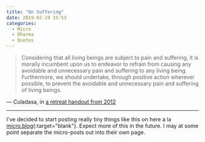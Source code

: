 ```yaml
---
title: "On Suffering"
date: 2019-02-19 15:53
categories:
  - Micro
  - Dharma
  - Quotes
---
```


> Considering that all living beings are subject to pain and suffering, it is morally incumbent upon us to endeavor to refrain from causing any avoidable and unnecessary pain and suffering to any living being. Furthermore, we should undertake, through positive action wherever possible, to prevent the avoidable and unnecessary pain and suffering of living beings.

— Culadasa, in [a retreat handout from 2012](http://s3.amazonaws.com/dharmatreasure/BuddhadharmaWestPartsIIandIII.pdf)
<!--more-->

* * * * * *

I've decided to start posting really tiny things like this on here a la [micro.blog](https://micro.blog){:target="blank"}. Expect more of this in the future. I may at some point separate the micro-posts out into their own page.
